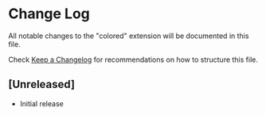 # Change Log

All notable changes to the "colored" extension will be documented in this file.

Check [Keep a Changelog](http://keepachangelog.com/) for recommendations on how to structure this file.

## [Unreleased]

- Initial release
